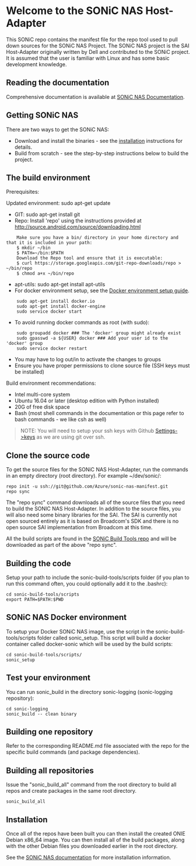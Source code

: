
Welcome to the SONiC NAS Host-Adapter
======================================
This SONiC repo contains the manifest file for the repo tool used to pull down sources for the SONiC NAS Project. The SONiC NAS project is the SAI Host-Adapter originally written by Dell and contributed to the SONiC project. It is assumed that the user is familiar with Linux and has some basic development knowledge.   

Reading the documentation
-------------------------
Comprehensive documentation is available at [SONiC NAS Documentation](https://github.com/Azure/sonic-nas-manifest/wiki).

Getting SONiC NAS
-----------------
There are two ways to get the SONiC NAS:
- Download and install the binaries - see the [installation](#Installation) instructions for details.
- Build from scratch - see the step-by-step instructions below to build the project.
 
The build environment
--------------------------------
Prerequisites:

Updated environment: sudo apt-get update
- GIT: sudo apt-get install git
- Repo: Install 'repo' using the instructions provided at http://source.android.com/source/downloading.html
```
    Make sure you have a bin/ directory in your home directory and that it is included in your path:
    $ mkdir ~/bin
    $ PATH=~/bin:$PATH
    Download the Repo tool and ensure that it is executable:
    $ curl https://storage.googleapis.com/git-repo-downloads/repo > ~/bin/repo
    $ chmod a+x ~/bin/repo
```
- apt-utils: sudo apt-get install apt-utils
- For docker environment setup, see the [Docker environment setup guide](https://docs.docker.com/engine/installation/linux/ubuntulinux/).
```
    sudo apt-get install docker.io
    sudo apt-get install docker-engine
    sudo service docker start
```
- To avoid running docker commands as root (with sudo):
```
    sudo groupadd docker ### The 'docker' group might already exist
    sudo gpasswd -a ${USER} docker ### Add your user id to the 'docker' group
    sudo service docker restart
```
- You may have to log out/in to activate the changes to groups   
- Ensure you have proper permissions to clone source file (SSH keys must be installed)

Build environment recommendations:
- Intel multi-core system 
- Ubuntu 16.04 or later (desktop edition with Python installed)
- 20G of free disk space 
- Bash (most shell commands in the documentation or this page refer to bash commands - we like csh as well)

> NOTE: You will need to setup your ssh keys with Github [Settings->keys](https://github.com/settings/keys) as we are using git over ssh. 

Clone the source code
---------------------
To get the source files for the SONiC NAS Host-Adapter, run the commands in an empty directory (root directory). For example ~/dev/sonic/:
```
repo init -u ssh://git@github.com/Azure/sonic-nas-manifest.git
repo sync
```

The "repo sync" command downloads all of the source files that you need to build the SONIC NAS Host-Adapter. 
In addition to the source files, you will also need some binary libraries for the SAI. The SAI is currently not open 
sourced entirely as it is based on Broadcom's SDK and there is no open source SAI implementation from Broadcom at this time.

All the build scripts are found in the [SONiC Build Tools repo](https://github.com/Azure/sonic-build-tools) and will be downloaded as part of the above "repo sync".

Building the code
-----------------
Setup your path to include the sonic-build-tools/scripts folder (if you plan to run this command often, you could optionally add it to the .bashrc):
```
cd sonic-build-tools/scripts
export PATH=$PATH:$PWD
```

SONiC NAS Docker environment
----------------------------
To setup your Docker SONiC NAS image, use the script in the sonic-build-tools/scripts folder called sonic_setup. This script will build a docker container called docker-sonic which will be used by the build scripts:
```
cd sonic-build-tools/scripts/
sonic_setup
```

Test your environment
---------------------
You can run sonic_build in the directory sonic-logging (sonic-logging repository): 
```
cd sonic-logging
sonic_build -- clean binary
```

Building one repository
-----------------------
Refer to the corresponding README.md file associated with the repo for the specific build commands (and package dependencies).

Building all repositories
---------------------------
Issue the "sonic_build_all" command from the root directory to build all repos and create packages in the same root directory.
```
sonic_build_all
```

Installation
------------
Once all of the repos have been built you can then install the created ONIE Debian x86_64 image. You can then install all of the build packages, along with the other Debian files you downloaded earlier in the root directory.

See the [SONiC NAS documentation](https://github.com/Azure/sonic-nas-manifest/wiki/Install-SONiC-Host-Adapter-on-Dell-S6000-Platform) for more installation information.
